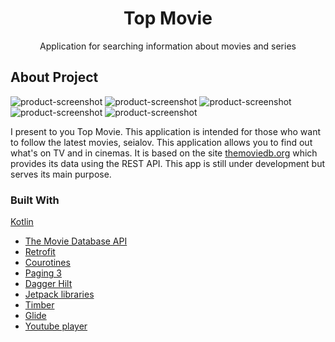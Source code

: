 <h1 align="center">Top Movie </h1>
<p align="center">Application for searching information about movies and series</p>

## About Project
![product-screenshot](https://user-images.githubusercontent.com/60775844/162313874-25f6f100-b58f-4a34-a310-64edd7a63fef.jpg)
![product-screenshot](https://user-images.githubusercontent.com/60775844/162313894-f7dbca53-68d3-4529-bfba-5a15f2b4c0a9.jpg)
![product-screenshot](https://user-images.githubusercontent.com/60775844/162313904-364ea5a8-8663-4ca9-ba13-e46d70192cfc.jpg)
![product-screenshot](https://user-images.githubusercontent.com/60775844/162316153-153d7772-a776-4319-bee6-b818e1e572b2.jpeg)
![product-screenshot](https://user-images.githubusercontent.com/60775844/162313912-bf1840a1-da4c-499f-adb2-2b5127ad031b.jpg)


I present to you Top Movie. This application is intended for those who want to follow the latest movies, seialov.
This application allows you to find out what's on TV and in cinemas.
It is based on the site [themoviedb.org](https://www.themoviedb.org/) which provides its data using the REST API. 
This app is still under development but serves its main purpose.


### Built With 

 [Kotlin](https://developer.android.com/kotlin)
* [The Movie Database API](https://developers.themoviedb.org/3)
* [Retrofit](https://square.github.io/retrofit/)
* [Courotines](https://developer.android.com/kotlin/coroutines?gclid=EAIaIQobChMIqZC4jo-i8gIVsAZ7Ch1rOASzEAAYASAAEgKAwvD_BwE&gclsrc=aw.ds)
* [Paging 3](https://developer.android.com/topic/libraries/architecture/paging/v3-overview)
* [Dagger Hilt](https://dagger.dev/hilt)
* [Jetpack libraries](https://developer.android.com/jetpack)
* [Timber](https://github.com/JakeWharton/timber)
* [Glide](https://github.com/bumptech/glide)
* [Youtube player](https://github.com/PRNDcompany/YouTubePlayerView)

